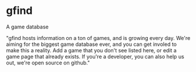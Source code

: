 gfind
=====

A game database

"gfind hosts information on a ton of games, and is growing every day. We're aiming for the biggest game database ever, and you can get involed to make this a reality. Add a game that you don't see listed here, or edit a game page that already exists. If you're a developer, you can also help us out, we're open source on github."
